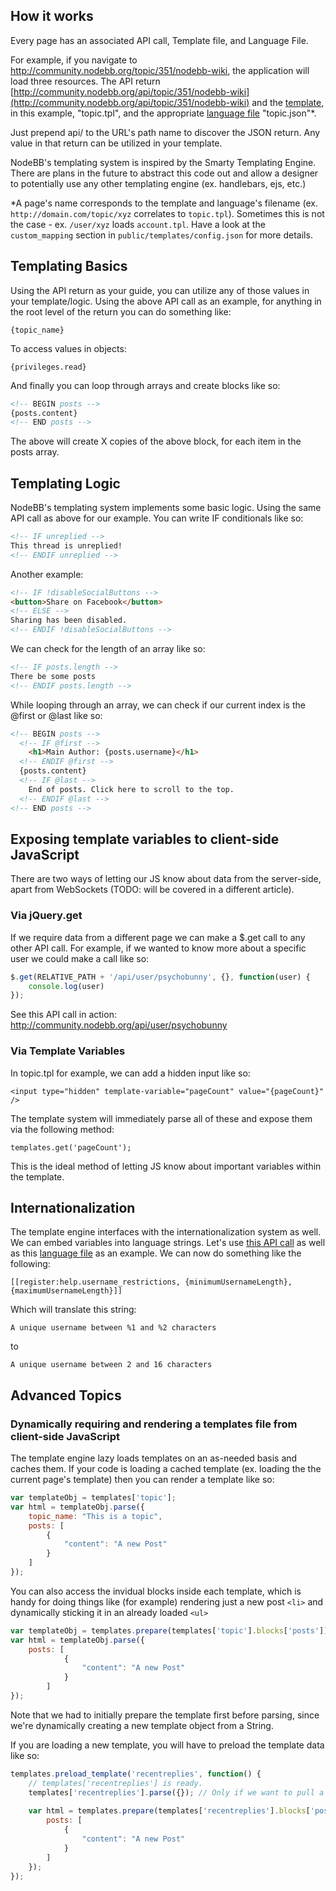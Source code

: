 ## How it works

Every page has an associated API call, Template file, and Language File.

For example, if you navigate to http://community.nodebb.org/topic/351/nodebb-wiki, the application will load three resources. The API return [http://community.nodebb.org/api/topic/351/nodebb-wiki](http://community.nodebb.org/api/topic/351/nodebb-wiki) and the [template](http://community.nodebb.org/templates/topic.tpl), in this example, "topic.tpl", and the appropriate [language file](community.nodebb.org/language/en_GB/topic.json) "topic.json"*.

Just prepend api/ to the URL's path name to discover the JSON return. Any value in that return can be utilized in your template.

NodeBB's templating system is inspired by the Smarty Templating Engine. There are plans in the future to abstract this code out and allow a designer to potentially use any other templating engine (ex. handlebars, ejs, etc.)

*A page's name corresponds to the template and language's filename (ex. `http://domain.com/topic/xyz` correlates to `topic.tpl`). Sometimes this is not the case - ex. `/user/xyz` loads `account.tpl`. Have a look at the `custom_mapping` section in `public/templates/config.json` for more details.

## Templating Basics

Using the API return as your guide, you can utilize any of those values in your template/logic. Using the above API call as an example, for anything in the root level of the return you can do something like:

    {topic_name}

To access values in objects:

    {privileges.read}

And finally you can loop through arrays and create blocks like so:

```html
<!-- BEGIN posts -->
{posts.content}
<!-- END posts -->
```

The above will create X copies of the above block, for each item in the posts array.

## Templating Logic

NodeBB's templating system implements some basic logic. Using the same API call as above for our example. You can write IF conditionals like so:

```html
<!-- IF unreplied -->
This thread is unreplied!
<!-- ENDIF unreplied -->
```

Another example:

```html
<!-- IF !disableSocialButtons -->
<button>Share on Facebook</button>
<!-- ELSE -->
Sharing has been disabled.
<!-- ENDIF !disableSocialButtons -->
```

We can check for the length of an array like so:

```html
<!-- IF posts.length -->
There be some posts
<!-- ENDIF posts.length -->
```

While looping through an array, we can check if our current index is the @first or @last like so:

```html
<!-- BEGIN posts -->
  <!-- IF @first -->
    <h1>Main Author: {posts.username}</h1>
  <!-- ENDIF @first -->
  {posts.content}
  <!-- IF @last -->
    End of posts. Click here to scroll to the top.
  <!-- ENDIF @last -->
<!-- END posts -->
```

## Exposing template variables to client-side JavaScript

There are two ways of letting our JS know about data from the server-side, apart from WebSockets (TODO: will be covered in a different article).

### Via jQuery.get

If we require data from a different page we can make a $.get call to any other API call. For example, if we wanted to know more about a specific user we could make a call like so:

```JavaScript
$.get(RELATIVE_PATH + '/api/user/psychobunny', {}, function(user) {
    console.log(user)
});
```

See this API call in action: http://community.nodebb.org/api/user/psychobunny

### Via Template Variables

In topic.tpl for example, we can add a hidden input like so:

    <input type="hidden" template-variable="pageCount" value="{pageCount}" />

The template system will immediately parse all of these and expose them via the following method:

    templates.get('pageCount');

This is the ideal method of letting JS know about important variables within the template.

## Internationalization

The template engine interfaces with the internationalization system as well. We can embed variables into language strings. Let's use [this API call](http://community.nodebb.org/api/register) as well as this [language file](http://community.nodebb.org/language/en_GB/register.json) as an example. We can now do something like the following:

    [[register:help.username_restrictions, {minimumUsernameLength}, {maximumUsernameLength}]]

Which will translate this string:

    A unique username between %1 and %2 characters

to

    A unique username between 2 and 16 characters

## Advanced Topics

### Dynamically requiring and rendering a templates file from client-side JavaScript

The template engine lazy loads templates on an as-needed basis and caches them. If your code is loading a cached template (ex. loading the the current page's template) then you can render a template like so:

```JavaScript
var templateObj = templates['topic'];
var html = templateObj.parse({
	topic_name: "This is a topic",
	posts: [
		{
			"content": "A new Post"
		}
	]
});
```

You can also access the invidual blocks inside each template, which is handy for doing things like (for example) rendering just a new post `<li>` and dynamically sticking it in an already loaded `<ul>`

```JavaScript
var templateObj = templates.prepare(templates['topic'].blocks['posts']);
var html = templateObj.parse({
	posts: [
    		{
    			"content": "A new Post"
    		}
    	]
});
```

Note that we had to initially prepare the template first before parsing, since we're dynamically creating a new template object from a String.

If you are loading a new template, you will have to preload the template data like so:

```JavaScript
templates.preload_template('recentreplies', function() {
    // templates['recentreplies'] is ready.
    templates['recentreplies'].parse({}); // Only if we want to pull a block from this template, we need to first parse it.
    
    var html = templates.prepare(templates['recentreplies'].blocks['posts']).parse({
		posts: [
    		{
    			"content": "A new Post"
    		}
    	]
	});
});
```